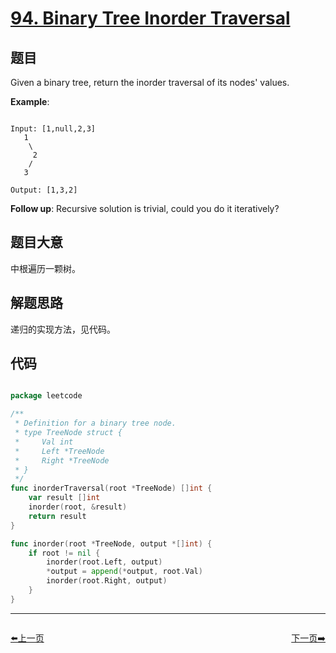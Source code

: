 # [94. Binary Tree Inorder Traversal](https://leetcode.com/problems/binary-tree-inorder-traversal/)

## 题目


Given a binary tree, return the inorder traversal of its nodes' values.



**Example**:

```

Input: [1,null,2,3]
   1
    \
     2
    /
   3

Output: [1,3,2]

```


**Follow up**: Recursive solution is trivial, could you do it iteratively?




 

## 题目大意

中根遍历一颗树。

## 解题思路

递归的实现方法，见代码。





## 代码

```go

package leetcode

/**
 * Definition for a binary tree node.
 * type TreeNode struct {
 *     Val int
 *     Left *TreeNode
 *     Right *TreeNode
 * }
 */
func inorderTraversal(root *TreeNode) []int {
	var result []int
	inorder(root, &result)
	return result
}

func inorder(root *TreeNode, output *[]int) {
	if root != nil {
		inorder(root.Left, output)
		*output = append(*output, root.Val)
		inorder(root.Right, output)
	}
}

```
----------------------------------------------
<div style="display: flex;justify-content: space-between;align-items: center;">
<p><a href="https://books.halfrost.com/leetcode/ChapterFour/0093.Restore-IP-Addresses/">⬅️上一页</a></p>
<p><a href="https://books.halfrost.com/leetcode/ChapterFour/0095.Unique-Binary-Search-Trees-II/">下一页➡️</a></p>
</div>
